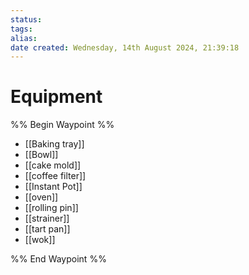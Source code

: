 ```yaml
---
status:
tags:
alias:
date created: Wednesday, 14th August 2024, 21:39:18
---
```


# Equipment

%% Begin Waypoint %%

- [[Baking tray]]
- [[Bowl]]
- [[cake mold]]
- [[coffee filter]]
- [[Instant Pot]]
- [[oven]]
- [[rolling pin]]
- [[strainer]]
- [[tart pan]]
- [[wok]]

%% End Waypoint %%